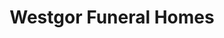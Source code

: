 ---
title: "Westgor Funeral Homes"
url: /appleton/westgor-funeral-homes/
shop: funeral directors
---